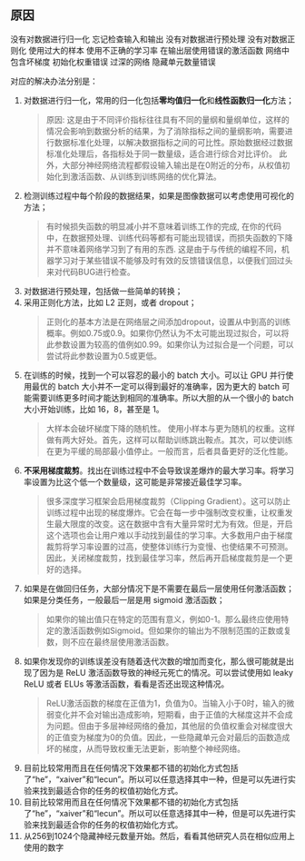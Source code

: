 ## 原因
没有对数据进行归一化
忘记检查输入和输出
没有对数据进行预处理
没有对数据正则化
使用过大的样本
使用不正确的学习率
在输出层使用错误的激活函数
网络中包含坏梯度
初始化权重错误
过深的网络
隐藏单元数量错误

对应的解决办法分别是：

1. 对数据进行归一化，常用的归一化包括**零均值归一化**和**线性函数归一化**方法；
    > 原因: 这是由于不同评价指标往往具有不同的量纲和量纲单位，这样的情况会影响到数据分析的结果，为了消除指标之间的量纲影响，需要进行数据标准化处理，以解决数据指标之间的可比性。原始数据经过数据标准化处理后，各指标处于同一数量级，适合进行综合对比评价。
    此外，大部分神经网络流程都假设输入输出是在0附近的分布，从权值初始化到激活函数、从训练到训练网络的优化算法。
2. 检测训练过程中每个阶段的数据结果，如果是图像数据可以考虑使用可视化的方法；
    > 有时候损失函数的明显减小并不意味着训练工作的完成, 在你的代码中，在数据预处理、训练代码等都有可能出现错误，而损失函数的下降并不意味着网络学习到了有用的东西. 这是由于与传统的编程不同，机器学习对于某些错误不能够及时有效的反馈错误信息，以便我们回过头来对代码BUG进行检查。
3. 对数据进行预处理，包括做一些简单的转换；
4. 采用正则化方法，比如 L2 正则，或者 dropout；
    > 正则化的基本方法是在网络层之间添加dropout，设置从中到高的训练概率。例如0.75或0.9。如果你仍然认为不太可能出现过拟合，可以将此参数设置为较高的值例如0.99。如果你认为过拟合是一个问题，可以尝试将此参数设置为0.5或更低。
5. 在训练的时候，找到一个可以容忍的最小的 batch 大小。可以让 GPU 并行使用最优的 batch 大小并不一定可以得到最好的准确率，因为更大的 batch 可能需要训练更多时间才能达到相同的准确率。所以大胆的从一个很小的 batch 大小开始训练，比如 16，8，甚至是 1。
    > 大样本会破坏梯度下降的随机性。 使用小样本与更为随机的权重。这样做有两大好处。首先，这样可以帮助训练跳出鞍点。其次，可以使训练在更为平缓的局部最小值停止。一般而言，后者具备更好的泛化性能。
6. **不采用梯度裁剪**。找出在训练过程中不会导致误差爆炸的最大学习率。将学习率设置为比这个低一个数量级，这可能是非常接近最佳学习率。
    > 很多深度学习框架会启用梯度裁剪（Clipping Gradient）。这可以防止训练过程中出现的梯度爆炸。它会在每一步中强制改变权重，让权重发生最大限度的改变。这在数据中含有大量异常时尤为有效。但是，开启这个选项也会让用户难以手动找到最佳的学习率。大多数用户由于梯度裁剪将学习率设置的过高，使整体训练行为变慢、也使结果不可预测。因此，关闭梯度裁剪，找到最佳学习率，然后再开启梯度裁剪是一个更好的选择。
7. 如果是在做回归任务，大部分情况下是不需要在最后一层使用任何激活函数；如果是分类任务，一般最后一层是用 sigmoid 激活函数；
    > 如果你的输出值只在特定的范围有意义，例如0-1。那么最终应使用特定的激活函数例如Sigmoid。但如果你的输出为不限制范围的正数或复数，则不应在最终层使用激活函数。
8. 如果你发现你的训练误差没有随着迭代次数的增加而变化，那么很可能就是出现了因为是 ReLU 激活函数导致的神经元死亡的情况。可以尝试使用如 leaky ReLU 或者 ELUs 等激活函数，看看是否还出现这种情况。
    >ReLU激活函数的梯度在正值为1，负值为0。当输入小于0时，输入的微弱变化并不会对输出造成影响，短期看，由于正值的大梯度这并不会成为问题。但由于多层神经网络的叠加，其他层的负值权重会对梯度很大的正值变为梯度为0的负值。因此，一些隐藏单元会对最后的函数造成坏的梯度，从而导致权重无法更新，影响整个神经网络。
9. 目前比较常用而且在任何情况下效果都不错的初始化方式包括了“he”，“xaiver”和“lecun”。所以可以任意选择其中一种，但是可以先进行实验来找到最适合你的任务的权值初始化方式。
10. 目前比较常用而且在任何情况下效果都不错的初始化方式包括了“he”，“xaiver”和“lecun”。所以可以任意选择其中一种，但是可以先进行实验来找到最适合你的任务的权值初始化方式。
11. 从256到1024个隐藏神经元数量开始。然后，看看其他研究人员在相似应用上使用的数字